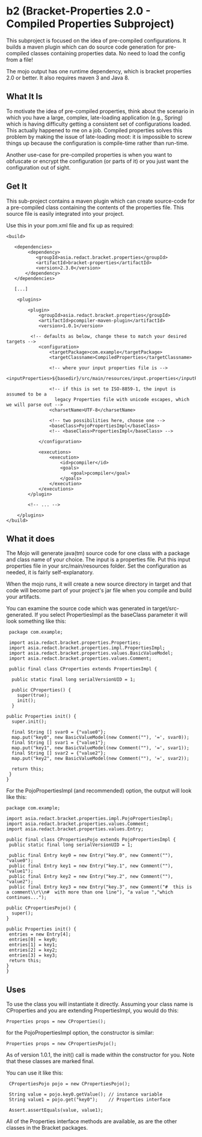# b2 (Bracket-Properties 2.0 - Compiled Properties Subproject)

This subproject is focused on the idea of pre-compiled configurations. It builds a maven plugin which can do
source code generation for pre-compiled classes containing properties data. No need to load the config from a file!

The mojo output has one runtime dependency, which is bracket properties 2.0 or better. It also requires maven 3 and Java 8.

## What It Is

To motivate the idea of pre-compiled properties, think about the scenario in which you have a large, complex,
late-loading application (e.g., Spring) which is having difficulty getting a consistent set of configurations
loaded. This actually happened to me on a job. Compiled properties solves this problem by making the issue
of late-loading moot: it is impossible to screw things up because the configuration is compile-time rather
than run-time. 

Another use-case for pre-compiled properties is when you want to obfuscate or encrypt the configuration (or
parts of it) or you just want the configuration out of sight.  

## Get It

This sub-project contains a maven plugin which can create source-code for a pre-compiled class containing
the contents of the properties file. This source file is easily integrated into your project.  

Use this in your pom.xml file and fix up as required:

	<build>
	
	   <dependencies>
	     	<dependency>
			   <groupId>asia.redact.bracket.properties</groupId>
			   <artifactId>bracket-properties</artifactId>
			   <version>2.3.0</version>
		   </dependency>
	   </dependencies>
	   
	   [...]
	
		<plugins>

			<plugin>
				<groupId>asia.redact.bracket.properties</groupId>
				<artifactId>pcompiler-maven-plugin</artifactId>
				<version>1.0.1</version>

             <!-- defaults as below, change these to match your desired targets -->
				<configuration>
					<targetPackage>com.example</targetPackage>
					<targetClassname>CompiledProperties</targetClassname>
					
					<!-- where your input properties file is -->
					<inputProperties>${basedir}/src/main/resources/input.properties</inputProperties>
					
					<!-- if this is set to ISO-8859-1, the input is assumed to be a 
					  legacy Properties file with unicode escapes, which we will parse out -->
					<charsetName>UTF-8</charsetName>
					
					<!-- two possibilities here, choose one -->
					<baseClass>PojoPropertiesImpl</baseClass>
					<!-- <baseClass>PropertiesImpl</baseClass> -->
					
				</configuration>

				<executions>
					<execution>
						<id>pcompiler</id>
						<goals>
							<goal>pcompiler</goal>
						</goals>
					</execution>
				</executions>
			</plugin>
			
			<!-- ... -->
			
		</plugins>
	</build>

## What it does

The Mojo will generate java(tm) source code for one class with a package and class name of your choice. The input is a properties file. Put this input properties file in your src/main/resources folder. Set the configuration as needed, it is fairly self-explanatory.

When the mojo runs, it will create a new source directory in target and that code will become part of your project's jar file when you compile and build your artifacts.

You can examine the source code which was generated in target/src-generated. If you select PropertiesImpl as the baseClass parameter it will look something like this:

     package com.example;

     import asia.redact.bracket.properties.Properties;
     import asia.redact.bracket.properties.impl.PropertiesImpl;
     import asia.redact.bracket.properties.values.BasicValueModel;
     import asia.redact.bracket.properties.values.Comment;

     public final class CProperties extends PropertiesImpl {
      
      public static final long serialVersionUID = 1;

      public CProperties() {
        super(true);
        init();
      }

    public Properties init() {
      super.init();
      
      final String [] svar0 = {"value0"};
      map.put("key0", new BasicValueModel(new Comment(""), '=', svar0));
      final String [] svar1 = {"value1"};
      map.put("key1", new BasicValueModel(new Comment(""), '=', svar1));
      final String [] svar2 = {"value2"};
      map.put("key2", new BasicValueModel(new Comment(""), '=', svar2));
      
      return this;
     }
    }
    
For the PojoPropertiesImpl (and recommended) option, the output will look like this:

    package com.example;

    import asia.redact.bracket.properties.impl.PojoPropertiesImpl;
    import asia.redact.bracket.properties.values.Comment;
    import asia.redact.bracket.properties.values.Entry;

    public final class CPropertiesPojo extends PojoPropertiesImpl {
     public static final long serialVersionUID = 1;

     public final Entry key0 = new Entry("key.0", new Comment(""), "value0");
     public final Entry key1 = new Entry("key.1", new Comment(""), "value1");
     public final Entry key2 = new Entry("key.2", new Comment(""), "value2");
     public final Entry key3 = new Entry("key.3", new Comment("#  this is a comment\\r\\n#  with more than one line"), "a value ","which continues...");

    public CPropertiesPojo() {
      super();
    }

    public Properties init() {
     entries = new Entry[4];
     entries[0] = key0;
     entries[1] = key1;
     entries[2] = key2;
     entries[3] = key3;
     return this;
    }
    }
 
 
## Uses

To use the class you will instantiate it directly. Assuming your class name is CProperties and you are extending PropertiesImpl, you would do this:

    Properties props = new CProperties();
    
for the PojoPropertiesImpl option, the constructor is similar:

    Properties props = new CPropertiesPojo();
    
As of version 1.0.1, the init() call is made within the constructor for you. Note that these classes are marked final. 
    
You can use it like this:

     CPropertiesPojo pojo = new CPropertiesPojo();
     
     String value = pojo.key0.getValue(); // instance variable
     String value1 = pojo.get("key0");    // Properties interface
     
     Assert.assertEquals(value, value1);

All of the Properties interface methods are available, as are the other classes in the Bracket packages. 



 








 
